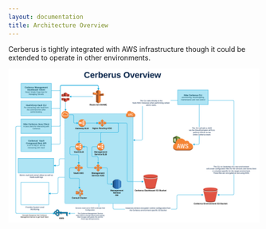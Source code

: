 ```yaml
---
layout: documentation
title: Architecture Overview
---
```


Cerberus is tightly integrated with AWS infrastructure though it could be extended to operate in other environments.

<a href="../../images/arch-diagrams/CPE-SMaaS-Overview.svg" target="_blank">
<img src="../../images/arch-diagrams/CPE-SMaaS-Overview.svg" />
</a>
